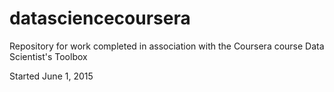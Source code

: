 # datasciencecoursera
Repository for work completed in association with the Coursera course Data Scientist's Toolbox

Started June 1, 2015
